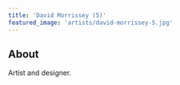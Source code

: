 ```yaml
---
title: 'David Morrissey (5)'
featured_image: 'artists/david-morrissey-5.jpg'
---
```


## About

Artist and designer.
